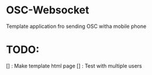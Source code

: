 # OSC-Websocket
Template application fro sending OSC witha mobile phone

# TODO:
[] : Make template html page
[] : Test with multiple users